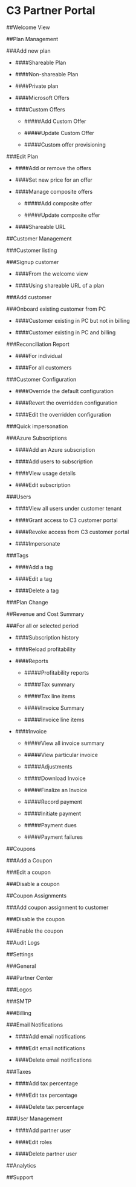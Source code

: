 # C3 Partner Portal

##Welcome View

##Plan Management

###Add new plan 

  - ####Shareable Plan

  - ####Non-shareable Plan

  - ####Private plan

  - ####Microsoft Offers

  - ####Custom Offers

     - #####Add Custom Offer

     - #####Update Custom Offer

     - #####Custom offer provisioning

###Edit Plan

  - ####Add or remove the offers

  - ####Set new price for an offer

  - ####Manage composite offers

     - #####Add composite offer

     - #####Update composite offer

  - ####Shareable URL

##Customer Management

###Customer listing

###Signup customer

  - ####From the welcome view

  - ####Using shareable URL of a plan

###Add customer

###Onboard existing customer from PC

  - ####Customer existing in PC but not in billing

  - ####Customer existing in PC and billing

###Reconciliation Report

  - ####For individual

  - ####For all customers

###Customer Configuration

  - ####Override the default configuration

  - ####Revert the overridden configuration

  - ####Edit the overridden configuration

###Quick impersonation

###Azure Subscriptions

  - ####Add an Azure subscription

  - ####Add users to subscription

  - ####View usage details

  - ####Edit subscription

###Users
  - ####View all users under customer tenant

  - ####Grant access to C3 customer portal

  - ####Revoke access from C3 customer portal

  - ####Impersonate

###Tags

  - ####Add a tag

  - ####Edit a tag

  - ####Delete a tag

###Plan Change

##Revenue and Cost Summary

###For all or selected period

  - ####Subscription history

  - ####Reload profitability

  - ####Reports

     - #####Profitability reports

     - #####Tax summary

     - #####Tax line items

     - #####Invoice Summary

     - #####Invoice line items

  - ####Invoice

     - #####View all invoice summary

     - #####View particular invoice

     - #####Adjustments

     - #####Download Invoice

     - #####Finalize an Invoice

     - #####Record payment

     - #####Initiate payment

     - #####Payment dues

     - #####Payment failures

##Coupons

###Add a Coupon

###Edit a coupon

###Disable a coupon

##Coupon Assignments

###Add coupon assignment to customer

###Disable the coupon

###Enable the coupon

##Audit Logs

##Settings

###General

###Partner Center

###Logos

###SMTP

###Billing

###Email Notifications

  - ####Add email notifications

  - ####Edit email notifications

  - ####Delete email notifications

###Taxes

  - ####Add tax percentage

  - ####Edit tax percentage

  - ####Delete tax percentage

###User Management

  - ####Add partner user

  - ####Edit roles

  - ####Delete partner user

##Analytics

##Support
